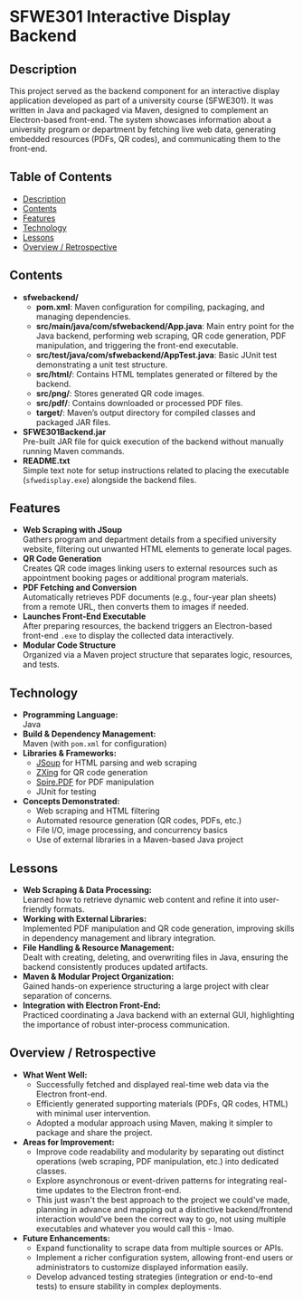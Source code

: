 # SFWE301 Interactive Display Backend

## Description

This project served as the backend component for an interactive display application developed as part of a university course (SFWE301). It was written in Java and packaged via Maven, designed to complement an Electron-based front-end. The system showcases information about a university program or department by fetching live web data, generating embedded resources (PDFs, QR codes), and communicating them to the front-end.

## Table of Contents

- [Description](#description)
- [Contents](#contents)
- [Features](#features)
- [Technology](#technology)
- [Lessons](#lessons)
- [Overview / Retrospective](#overview--retrospective)

## Contents

- **sfwebackend/**  
  - **pom.xml**: Maven configuration for compiling, packaging, and managing dependencies.  
  - **src/main/java/com/sfwebackend/App.java**: Main entry point for the Java backend, performing web scraping, QR code generation, PDF manipulation, and triggering the front-end executable.  
  - **src/test/java/com/sfwebackend/AppTest.java**: Basic JUnit test demonstrating a unit test structure.  
  - **src/html/**: Contains HTML templates generated or filtered by the backend.  
  - **src/png/**: Stores generated QR code images.  
  - **src/pdf/**: Contains downloaded or processed PDF files.  
  - **target/**: Maven’s output directory for compiled classes and packaged JAR files.
- **SFWE301Backend.jar**  
  Pre-built JAR file for quick execution of the backend without manually running Maven commands.
- **README.txt**  
  Simple text note for setup instructions related to placing the executable (`sfwedisplay.exe`) alongside the backend files.

## Features

- **Web Scraping with JSoup**  
  Gathers program and department details from a specified university website, filtering out unwanted HTML elements to generate local pages.
- **QR Code Generation**  
  Creates QR code images linking users to external resources such as appointment booking pages or additional program materials.
- **PDF Fetching and Conversion**  
  Automatically retrieves PDF documents (e.g., four-year plan sheets) from a remote URL, then converts them to images if needed.
- **Launches Front-End Executable**  
  After preparing resources, the backend triggers an Electron-based front-end `.exe` to display the collected data interactively.
- **Modular Code Structure**  
  Organized via a Maven project structure that separates logic, resources, and tests.

## Technology

- **Programming Language:**  
  Java
- **Build & Dependency Management:**  
  Maven (with `pom.xml` for configuration)
- **Libraries & Frameworks:**  
  - [JSoup](https://jsoup.org/) for HTML parsing and web scraping  
  - [ZXing](https://github.com/zxing/zxing) for QR code generation  
  - [Spire.PDF](https://www.e-iceblue.com/Introduce/pdf-for-java.html) for PDF manipulation  
  - JUnit for testing
- **Concepts Demonstrated:**  
  - Web scraping and HTML filtering  
  - Automated resource generation (QR codes, PDFs, etc.)  
  - File I/O, image processing, and concurrency basics  
  - Use of external libraries in a Maven-based Java project

## Lessons

- **Web Scraping & Data Processing:**  
  Learned how to retrieve dynamic web content and refine it into user-friendly formats.
- **Working with External Libraries:**  
  Implemented PDF manipulation and QR code generation, improving skills in dependency management and library integration.
- **File Handling & Resource Management:**  
  Dealt with creating, deleting, and overwriting files in Java, ensuring the backend consistently produces updated artifacts.
- **Maven & Modular Project Organization:**  
  Gained hands-on experience structuring a large project with clear separation of concerns.
- **Integration with Electron Front-End:**  
  Practiced coordinating a Java backend with an external GUI, highlighting the importance of robust inter-process communication.

## Overview / Retrospective

- **What Went Well:**  
  - Successfully fetched and displayed real-time web data via the Electron front-end.  
  - Efficiently generated supporting materials (PDFs, QR codes, HTML) with minimal user intervention.  
  - Adopted a modular approach using Maven, making it simpler to package and share the project.
- **Areas for Improvement:**  
  - Improve code readability and modularity by separating out distinct operations (web scraping, PDF manipulation, etc.) into dedicated classes.  
  - Explore asynchronous or event-driven patterns for integrating real-time updates to the Electron front-end.
  - This just wasn't the best approach to the project we could've made, planning in advance and mapping out a distinctive backend/frontend interaction would've been the correct way to go, not using multiple executables and whatever you would call this - lmao.
- **Future Enhancements:**  
  - Expand functionality to scrape data from multiple sources or APIs.  
  - Implement a richer configuration system, allowing front-end users or administrators to customize displayed information easily.  
  - Develop advanced testing strategies (integration or end-to-end tests) to ensure stability in complex deployments.
